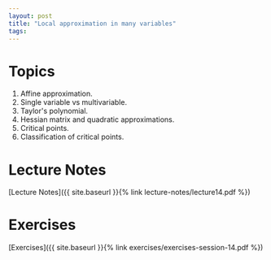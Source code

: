 ```yaml
---
layout: post
title: "Local approximation in many variables"
tags:
---
```



# Topics

1. Affine approximation.
2. Single variable vs multivariable.
3. Taylor's polynomial.
4. Hessian matrix and quadratic approximations.
5. Critical points.
6. Classification of critical points.

# Lecture Notes

[Lecture Notes]({{ site.baseurl }}{% link lecture-notes/lecture14.pdf  %})

# Exercises

[Exercises]({{ site.baseurl }}{% link exercises/exercises-session-14.pdf %})
